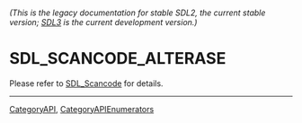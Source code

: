 ###### (This is the legacy documentation for stable SDL2, the current stable version; [SDL3](https://wiki.libsdl.org/SDL3/) is the current development version.)
# SDL_SCANCODE_ALTERASE

Please refer to [SDL_Scancode](SDL_Scancode) for details.

----
[CategoryAPI](CategoryAPI), [CategoryAPIEnumerators](CategoryAPIEnumerators)

